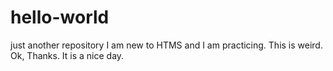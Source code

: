 # hello-world
just another repository
I am new to HTMS and I am practicing. This is weird. Ok, Thanks.
It is a nice day.
